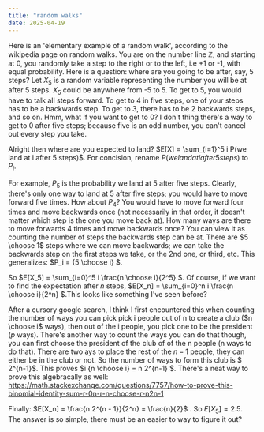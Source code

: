 ```yaml
---
title: "random walks"
date: 2025-04-19
---
```


Here is an 'elementary example of a random walk', according to the wikipedia page on random walks. 
You are on the number line $\mathbb{Z}$, and starting at 0, you randomly take a step to the right or to the left, i.e +1 or -1, with equal probability. 
Here is a question: where are you going to be after, say, 5 steps? 
Let $X_5$ is a random variable representing the number you will be at after 5 steps. $X_5$ could be anywhere from -5 to 5. To get to 5, you would have to talk all steps forward. To get to 4 in five steps, one of your steps has to be a backwards step. To get to 3, there has to be 2 backwards steps, and so on. Hmm, what if you want to get to 0? I don't thing there's a way to get to 0 after five steps; because five is an odd number, you can't cancel out every step you take. 

Alright then where are you expected to land?
$E[X] = \sum_{i=1}^5 i P(we land at i after 5 steps)$. For concision, rename $P(we land at i after 5 steps)$ to $P_i$. 

For example, $P_5$ is the probability we land at 5 after five steps. Clearly, there's only one way to land at 5 after five steps; you would have to move forward five times. 
How about $P_4$? You would have to move forward four times and move backwards once (not necessarily in that order, it doesn't matter which step is the one you move back at). How many ways are there to move forwards 4 times and move backwards once? You can view it as counting the number of steps the backwards step can be at. There are $5 \choose 1$ steps where we can move backwards; we can take the backwards step on the first steps we take, or the 2nd one, or third, etc. 
This generalizes: $P_i = {5 \choose i} $. 

So $E[X_5] = \sum_{i=0}^5 i \frac{n \choose i}{2^5} $. Of course, if we want to find the expectation after $n$ steps, $E[X_n] = \sum_{i=0}^n i \frac{n \choose i}{2^n} $.This looks like something I've seen before?

After a cursory google search, I think I first encountered this when counting the number of ways you can pick pick i people out of n to create a club ($n \choose i$ ways), then out of the i people, you pick one to be the president ($p$ ways). There's another way to count the ways you can do that though, you can first choose the president of the club of of the n people (n ways to do that). There are two ays to place the rest of the $n - 1$ people, they can either be in the club or not. So the number of ways to form this club is $ 2^{n-1}$. This proves $i {n \choose i} = n 2^{n-1} $. There's a neat way to prove this algebracally as well: https://math.stackexchange.com/questions/7757/how-to-prove-this-binomial-identity-sum-r-0n-r-n-choose-r-n2n-1 

Finally: $E[X_n] = \frac{n 2^{n - 1}}{2^n} = \frac{n}{2}$ . So $E[X_5] = 2.5$. The answer is so simple, there must be an easier to way to figure it out?

